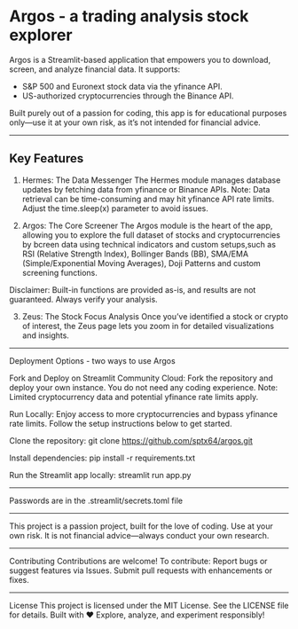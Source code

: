 # Argos - a trading analysis stock explorer

Argos is a Streamlit-based application that empowers you to download, screen, and analyze financial data. It supports:
- S&P 500 and Euronext stock data via the yfinance API.
- US-authorized cryptocurrencies through the Binance API.

Built purely out of a passion for coding, this app is for educational purposes only—use it at your own risk, as it’s not intended for financial advice.

***

## Key Features
1. Hermes: The Data Messenger
The Hermes module manages database updates by fetching data from yfinance or Binance APIs.
Note: Data retrieval can be time-consuming and may hit yfinance API rate limits. Adjust the time.sleep(x) parameter to avoid issues.


2. Argos: The Core Screener
The Argos module is the heart of the app, allowing you to explore the full dataset of stocks and cryptocurrencies by bcreen data using technical indicators and custom setups,such as RSI (Relative Strength Index), Bollinger Bands (BB), SMA/EMA (Simple/Exponential Moving Averages), Doji Patterns and custom screening functions.

Disclaimer: Built-in functions are provided as-is, and results are not guaranteed. Always verify your analysis.


3. Zeus: The Stock Focus Analysis
Once you’ve identified a stock or crypto of interest, the Zeus page lets you zoom in for detailed visualizations and insights.

***

Deployment Options - two ways to use Argos

Fork and Deploy on Streamlit Community Cloud:
Fork the repository and deploy your own instance. You do not need any coding experience.
Note: Limited cryptocurrency data and potential yfinance rate limits apply.

Run Locally:
Enjoy access to more cryptocurrencies and bypass yfinance rate limits.
Follow the setup instructions below to get started.

Clone the repository:
git clone https://github.com/sptx64/argos.git

Install dependencies:
pip install -r requirements.txt

Run the Streamlit app locally:
streamlit run app.py

***

Passwords are in the .streamlit/secrets.toml file

***

This project is a passion project, built for the love of coding.
Use at your own risk. It is not financial advice—always conduct your own research.

***

Contributing
Contributions are welcome! To contribute:
Report bugs or suggest features via Issues.
Submit pull requests with enhancements or fixes.

***

License
This project is licensed under the MIT License. See the LICENSE file for details.
Built with ❤️
Explore, analyze, and experiment responsibly!